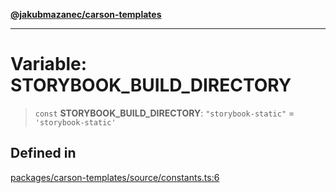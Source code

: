 [**@jakubmazanec/carson-templates**](../README.md)

---

# Variable: STORYBOOK_BUILD_DIRECTORY

> `const` **STORYBOOK_BUILD_DIRECTORY**: `"storybook-static"` = `'storybook-static'`

## Defined in

[packages/carson-templates/source/constants.ts:6](https://github.com/jakubmazanec/tools/blob/92d3fc1374d1ad6d45198d05d061e0f856a89434/packages/carson-templates/source/constants.ts#L6)
